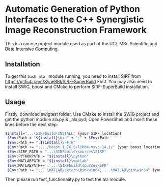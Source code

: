 # Automatic Generation of Python Interfaces to the C++ Synergistic Image Reconstruction Framework
This is a course project module used as part of the UCL MSc Scientific and Data Intensive Computing.
## Installation
To get this ```bash ala ``` module running, you need to install SIRF from https://github.com/SyneRBI/SIRF-SuperBuild First. 
You may also need to install SWIG, boost and CMake to perform SIRF-SuperBuild installation. 
## Usage
Firstly, download swigtest folder. Use CMake to install the SWIG project and get the python module ala.py & _ala.pyd;
Open PowerShell and insert these lines before the next step:
```bash
$install="...\SIRFbuild\INSTALL" (your SIRF location)
 $Env:Path = "${install}\bin" + ";" + $Env:Path
 $Env:Path += ";${install}\FFTW"
 $Env:Path += ";.../boost_1_76_0/lib64-msvc-14.1/" (your boost location)
 $Env:SIRF_PATH = "...\SIRFbuild\sources\SIRF"
 $Env:PYTHONPATH = "${install}\python"
 $Env:MATLABPATH = "${install}\matlab"
 $Env:MATLABPATH+='; ...\SIRFbuild\sources\SPM'
 $Env:Path += ";...\MATLAB\extern\bin\win64; ...\MATLAB\bin\win64" (your MATLAB location)
```
Then please run test_functionality.py to test the ala module. 
